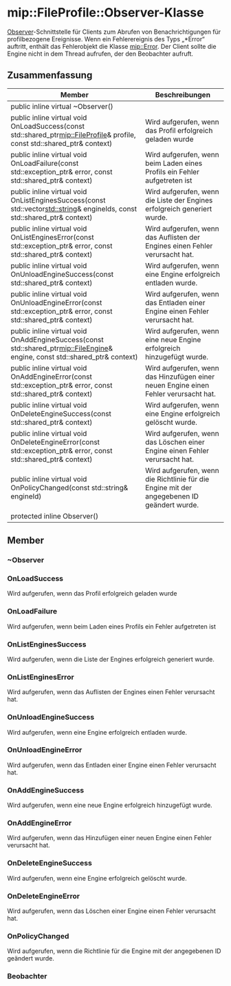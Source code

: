 # <a name="class-mipfileprofileobserver"></a>mip::FileProfile::Observer-Klasse 
[Observer](#classmip_1_1_file_profile_1_1_observer)-Schnittstelle für Clients zum Abrufen von Benachrichtigungen für profilbezogene Ereignisse.
Wenn ein Fehlerereignis des Typs „*Error“ auftritt, enthält das Fehlerobjekt die Klasse [mip::Error](#classmip_1_1_error). Der Client sollte die Engine nicht in dem Thread aufrufen, der den Beobachter aufruft.
  
## <a name="summary"></a>Zusammenfassung
 Member                        | Beschreibungen                                
--------------------------------|---------------------------------------------
public inline virtual ~Observer()  |  
public inline virtual void OnLoadSuccess(const std::shared_ptr<mip::FileProfile>& profile, const std::shared_ptr<void>& context)  |  Wird aufgerufen, wenn das Profil erfolgreich geladen wurde
public inline virtual void OnLoadFailure(const std::exception_ptr& error, const std::shared_ptr<void>& context)  |  Wird aufgerufen, wenn beim Laden eines Profils ein Fehler aufgetreten ist
public inline virtual void OnListEnginesSuccess(const std::vector<std::string>& engineIds, const std::shared_ptr<void>& context)  |  Wird aufgerufen, wenn die Liste der Engines erfolgreich generiert wurde.
public inline virtual void OnListEnginesError(const std::exception_ptr& error, const std::shared_ptr<void>& context)  |  Wird aufgerufen, wenn das Auflisten der Engines einen Fehler verursacht hat.
public inline virtual void OnUnloadEngineSuccess(const std::shared_ptr<void>& context)  |  Wird aufgerufen, wenn eine Engine erfolgreich entladen wurde.
public inline virtual void OnUnloadEngineError(const std::exception_ptr& error, const std::shared_ptr<void>& context)  |  Wird aufgerufen, wenn das Entladen einer Engine einen Fehler verursacht hat.
public inline virtual void OnAddEngineSuccess(const std::shared_ptr<mip::FileEngine>& engine, const std::shared_ptr<void>& context)  |  Wird aufgerufen, wenn eine neue Engine erfolgreich hinzugefügt wurde.
public inline virtual void OnAddEngineError(const std::exception_ptr& error, const std::shared_ptr<void>& context)  |  Wird aufgerufen, wenn das Hinzufügen einer neuen Engine einen Fehler verursacht hat.
public inline virtual void OnDeleteEngineSuccess(const std::shared_ptr<void>& context)  |  Wird aufgerufen, wenn eine Engine erfolgreich gelöscht wurde.
public inline virtual void OnDeleteEngineError(const std::exception_ptr& error, const std::shared_ptr<void>& context)  |  Wird aufgerufen, wenn das Löschen einer Engine einen Fehler verursacht hat.
public inline virtual void OnPolicyChanged(const std::string& engineId)  |  Wird aufgerufen, wenn die Richtlinie für die Engine mit der angegebenen ID geändert wurde.
protected inline Observer()  |  
  
## <a name="members"></a>Member
  
### <a name="observer"></a>~Observer
  
### <a name="onloadsuccess"></a>OnLoadSuccess
Wird aufgerufen, wenn das Profil erfolgreich geladen wurde
  
### <a name="onloadfailure"></a>OnLoadFailure
Wird aufgerufen, wenn beim Laden eines Profils ein Fehler aufgetreten ist
  
### <a name="onlistenginessuccess"></a>OnListEnginesSuccess
Wird aufgerufen, wenn die Liste der Engines erfolgreich generiert wurde.
  
### <a name="onlistengineserror"></a>OnListEnginesError
Wird aufgerufen, wenn das Auflisten der Engines einen Fehler verursacht hat.
  
### <a name="onunloadenginesuccess"></a>OnUnloadEngineSuccess
Wird aufgerufen, wenn eine Engine erfolgreich entladen wurde.
  
### <a name="onunloadengineerror"></a>OnUnloadEngineError
Wird aufgerufen, wenn das Entladen einer Engine einen Fehler verursacht hat.
  
### <a name="onaddenginesuccess"></a>OnAddEngineSuccess
Wird aufgerufen, wenn eine neue Engine erfolgreich hinzugefügt wurde.
  
### <a name="onaddengineerror"></a>OnAddEngineError
Wird aufgerufen, wenn das Hinzufügen einer neuen Engine einen Fehler verursacht hat.
  
### <a name="ondeleteenginesuccess"></a>OnDeleteEngineSuccess
Wird aufgerufen, wenn eine Engine erfolgreich gelöscht wurde.
  
### <a name="ondeleteengineerror"></a>OnDeleteEngineError
Wird aufgerufen, wenn das Löschen einer Engine einen Fehler verursacht hat.
  
### <a name="onpolicychanged"></a>OnPolicyChanged
Wird aufgerufen, wenn die Richtlinie für die Engine mit der angegebenen ID geändert wurde.
  
### <a name="observer"></a>Beobachter
